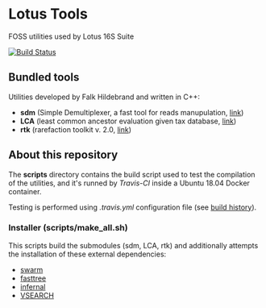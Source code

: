 # Lotus Tools
FOSS utilities used by Lotus 16S Suite

[![Build Status](https://travis-ci.org/quadram-institute-bioscience/lotus-tools.svg?branch=master)](https://travis-ci.org/quadram-institute-bioscience/lotus-tools)

## Bundled tools

Utilities developed by Falk Hildebrand and written in C++:

* **sdm** (Simple Demultiplexer, a fast tool for reads manupulation, [link](https://github.com/hildebra/sdm))
* **LCA** (least common ancestor evaluation given tax database, [link](https://github.com/hildebra/LCA))
* **rtk** (rarefaction toolkit v. 2.0, [link](https://github.com/hildebra/Rtk2))

## About this repository

The **scripts** directory contains the build script used to test the compilation of the utilities, 
and it's runned by *Travis-CI* inside a Ubuntu 18.04 Docker container.

Testing is performed using _.travis.yml_ configuration file (see [build history](https://travis-ci.org/quadram-institute-bioscience/lotus-tools/builds)).

### Installer (scripts/make_all.sh)

This scripts build the submodules (sdm, LCA, rtk) and additionally attempts the installation of these external dependencies:

* [swarm](https://github.com/torognes/swarm)
* [fasttree](https://wiki.gacrc.uga.edu/wiki/Fasttree)
* [infernal](http://eddylab.org/infernal/)
* [VSEARCH](https://github.com/torognes/vsearch)
